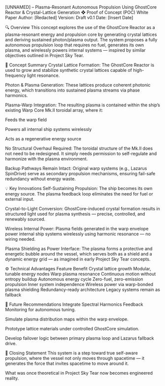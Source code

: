 [UNNAMED] – Plasma-Resonant Autonomous Propulsion Using GhostCore Reactor & Crystal-Lattice Generation
❖ Proof of Concept (POC) White Paper
Author: [Redacted]
Version: Draft v0.1
Date: [Insert Date]

🔍 Overview
This concept explores the use of the GhostCore Reactor as a plasma-resonant energy and propulsion core by generating crystal lattices and deriving sustained photon/plasma output. The system proposes a fully autonomous propulsion loop that requires no fuel, generates its own plasma, and wirelessly powers internal systems — inspired by similar objectives outlined in Project Sky Tear.

🧬 Concept Summary
Crystal Lattice Formation:
The GhostCore Reactor is used to grow and stabilize synthetic crystal lattices capable of high-frequency light resonance.

Photon & Plasma Generation:
These lattices produce coherent photonic energy, which transitions into sustained plasma streams via phase harmonics.

Plasma-Warp Integration:
The resulting plasma is contained within the ship’s existing Warp Core Mk.II toroidal array, where it:

Feeds the warp field

Powers all internal ship systems wirelessly

Acts as a regenerative energy source

No Structural Overhaul Required:
The toroidal structure of the Mk.II does not need to be redesigned. It simply needs permission to self-regulate and harmonize with the plasma environment.

Backup Pathways Remain Intact:
Original warp systems (e.g., Lazarus SpinDrive) serve as secondary propulsion mechanisms, ensuring fail-safe redundancy without energy waste.

💡 Key Innovations
Self-Sustaining Propulsion:
The ship becomes its own energy source. The plasma feedback loop eliminates the need for fuel or external input.

Crystal-to-Light Conversion:
GhostCore-induced crystal formation results in structured light used for plasma synthesis — precise, controlled, and renewably sourced.

Wireless Internal Power:
Plasma fields generated in the warp envelope power internal ship systems wirelessly using harmonic resonance — no wiring needed.

Plasma Shielding as Power Interface:
The plasma forms a protective and energetic bubble around the vessel, which serves both as a shield and a dynamic energy grid — as imagined in early Project Sky Tear concepts.

⚙️ Technical Advantages
Feature	Benefit
Crystal lattice growth	Modular, tunable energy nodes
Warp plasma resonance	Continuous motion without entropy buildup
Autonomous energy cycle	Zero-fuel, zero-emission propulsion
Inner system independence	Wireless power via warp-bonded plasma shielding
Redundancy-ready architecture	Legacy systems remain as fallback

🧪 Future Recommendations
Integrate Spectral Harmonics Feedback Monitoring for autonomous tuning.

Simulate plasma distribution maps within the warp envelope.

Prototype lattice materials under controlled GhostCore simulation.

Develop failover logic between primary plasma loop and Lazarus fallback drive.

🧠 Closing Statement
This system is a step toward true self-aware propulsion, where the vessel not only moves through spacetime — it generates the force that invites spacetime to move around it.

What was once theoretical in Project Sky Tear now becomes engineered reality.